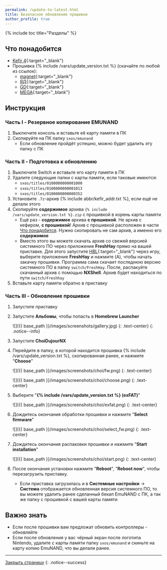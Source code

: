 ```yaml
---
permalink: /update-to-latest.html
title: Безопасное обновление прошивки 
author_profile: true
---
```

{% include toc title="Разделы" %}

## Что понадобится

* [Kefir 4](https://github.com/rashevskyv/kefir/releases/tag/491){:target="_blank"}
* Прошивка {% include /vars/update_version.txt %} (скачайте по любой из ссылок):
	* [magnet](magnet:?xt=urn:btih:32E00202048CE3A0A77F63F0DBB6C239C15471D2&dn=11.0.1.zip&tr=udp%3a%2f%2ftracker.openbittorrent.com%3a80%2fannounce){:target="_blank"}
	* [ЯД](https://yadi.sk/d/Y2bbzSSb1MJxPA){:target="_blank"}
	* [GD](https://drive.google.com/file/d/1oFx4OMiZud26vC_w9fVwXQ_068jR3K43){:target="_blank"}
	* [MEGA](https://mega.nz/file/hSAz3Aab#MWQSedBrhcYkt5XsXRvg1AuWENUC2-7b1UREB3HxJcQ){:target="_blank"}

## Инструкция

### Часть I - Резервное копирование EMUNAND

1. Выключите консоль и вставьте её карту памяти в ПК
1. Скопируйте на ПК папку `sxos/emunand`
	* Если обновление пройдёт успешно, можно будет удалить эту папку с ПК

### Часть II - Подготовка к обновлению

1. Выключите Switch и вставьте его карту памяти в ПК
1. Удалите следующие папки с карты памяти, если таковые имеются:
	* `sxos/titles/0100000000001000`
	* `sxos/titles/0100000000001013`
	* `sxos/titles/0100000000000352`
1. Установите `.7z`-архив {% include abbr/kefir_addr.txt %}, если ещё не делали этого
1. Скопируйте **содержимое** архива `{% include /vars/update_version.txt %}.zip` с прошивкой в корень карты памяти
	* Ещё раз - **содержимое** архива **с прошивкой**. Не архив с кефиром, **с прошивкой**! Архив с прошивкой расположен в части [Что понадобится](#что-понадобится). Нужно скопировать не сам архив, а именно его **содержимое**
	* Вместо этого вы можете скачать архив со свежей версией системного ПО через приложение **FreshHay** прямо на вашей приставке. Для этого запустите [HBL](hbl){:target="_blank"} через игру, выберите приложение **FreshHay** и нажмите (A), чтобы начать закачку прошивки. Программа сама скачает последнюю версию системного ПО в папку `switch/FreshHay`. После, распакуйте скачанный архив с помощью **NXShell**. Архив будет находиться по пути `switch/Freshhay`
1. Вставьте карту памяти обратно в приставку

### Часть III - Обновление прошивки

1. Запустите приставку
1. Запустите **Альбомы**, чтобы попасть в **Homebrew Launcher**

    ![]({{ base_path }}/images/screenshots/gallery.jpg) 
    {: .text-center}
    {: .notice--info}

1. Запустите **ChoiDujourNX**
1. Перейдите в папку, в которой находится прошивка {% include /vars/update_version.txt %}, скопированная ранее, и нажмите "**Choose**"

	![]({{ base_path }}/images/screenshots/choi/fw.png)
	{: .text-center}

	![]({{ base_path }}/images/screenshots/choi/choose.png)
	{: .text-center}

1. Выберите "**{% include /vars/update_version.txt %} (exFAT)**"

	![]({{ base_path }}/images/screenshots/choi/exfat.png)
	{: .text-center}

1. Дождитесь окончания обработки прошивки и нажмите "**Select firmware**"
	
	![]({{ base_path }}/images/screenshots/choi/select_fw.png)
	{: .text-center}

1. Дождитесь окончания распаковки прошивки и нажмите "**Start installation**"
	
	![]({{ base_path }}/images/screenshots/choi/start.png)
	{: .text-center}

1. После окончания установки нажмите "**Reboot**", "**Reboot now**", чтобы перезагрузить приставку. 
	* Если приставка загрузилась и в **Системные настройки** -> **Система** отображается обновленная версия системного ПО, то вы можете удалить ранее сделанный бекап EmuNAND с ПК, а так же папку с прошивкой с вашей карты памяти

## Важно знать

* Если после прошивки вам предложат обновить контроллеры - обновляйте
* Если после обновления у вас чёрный экран после логотипа Nintendo, удалите с карты памяти папку `sxos/emunand` и скиньте на карту копию EmuNAND, что вы делали ранее.

___

[Закрыть страницу](javascript:window.close();)
{: .notice--success}